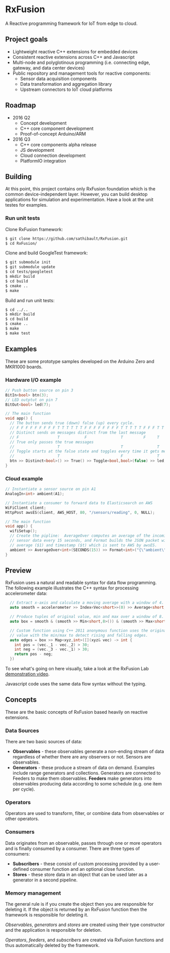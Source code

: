 # RxFusion

A Reactive programming framework for IoT from edge to cloud.

## Project goals

* Lightweight reactive C++ extensions for embedded devices
* Consistent reactive extensions across C++ and Javascript
* Multi-node and polyglotinous programming (i.e. connecting edge, gateway, and data center devices)
* Public repository and management tools for reactive components:
  * Sensor data acquisition components
  * Data transformation and aggregation library
  * Upstream connectors to IoT cloud platforms

## Roadmap

* 2016 Q2
  * Concept development
  * C++ core component development
  * Proof-of-concept Arduino/ARM
* 2016 Q3
  * C++ core components alpha release
  * JS development
  * Cloud connection development
  * PlatformIO integration

## Building

At this point, this project contains only RxFusion foundation which is
the common device-independent layer.  However, you can build desktop
applications for simulation and experimentation.  Have a look at the
unit testes for examples.

### Run unit tests

Clone RxFusion framework:

```bash
$ git clone https://github.com/sathibault/RxFusion.git
$ cd RxFusion/
```

Clone and build GoogleTest framework:

```bash
$ git submodule init
$ git submodule update
$ cd tests/googletest
$ mkdir build
$ cd build
$ cmake ..
$ make
```

Build and run unit tests:

```bash
$ cd ../..
$ mkdir build
$ cd build
$ cmake ..
$ make
$ make test
```

## Examples

These are some prototype samples developed on the Arduino Zero and
MKR1000 boards.

### Hardware I/O example

```c++
// Push button source on pin 3
BitIn<bool> btn(3);
// LED outptut on pin 7
BitOut<bool> led(7);

// The main function
void app() {
  // The button sends true (down) false (up) every cycle.
  // F F F F F F F F F T T T T T T F F F F F F F F T T T T T F F F T T F
  // Distinct sends on messages distinct from the last message
  // F                 T           F               T         F     T   F
  // True only passes the true messages
  //                   T                           T               T
  // Toggle starts at the false state and toggles every time it gets message
  //                   T                           F               T
  btn >> Distinct<bool>() >> True() >> Toggle<bool,bool>(false) >> led;
}
```

### Cloud example

```c++
// Instantiate a sensor source on pin A1
AnalogIn<int> ambient(A1);

// Instantiate a consumer to forward data to Elasticsearch on AWS
WiFiClient client;
HttpPost awsES(client, AWS_HOST, 80, "/sensors/reading", 0, NULL);

// The main function
void app() {
  wifiSetup();
  // Create the pipline:  AverageOver computes an average of the incoming
  // sensor data every 15 seconds, and Format builds the JSON packet with the
  // average ($1) and timestamp ($t) which is sent to AWS by awsES.
  ambient >> AverageOver<int>(SECONDS(15)) >> Format<int>("{\"ambient\":$1,\"ts\":$t000}") >> awsES;
}
```


## Preview

RxFusion uses a natural and readable syntax for data flow programming.
The following example illustrates the C++ syntax for processing
accelerometer data:

```c++
  // Extract x-axis and calculate a moving average with a window of 4.
  auto smooth = accelerometer >> Index<Vec<short>>(0) >> Average<short,4>();

  // Produce tuples of original value, min and max over a window of 8.
  auto box = smooth & (smooth >> Min<short,8>()) & (smooth >> Max<short,9>());

  // Custom function using C++ 2011 anonymous function uses the original
  // value with the min/max to detect rising and falling edges.
  auto edges = box >> Map<xyz,int>([](xyz& vec) -> int {
    int pos = (vec._1 - vec._2) > 30;
    int neg = (vec._3 - vec._1) > 30;
    return pos - neg;
  })
```

To see what's going on here visually, take a look at the RxFusion Lab
[demonstration video](https://www.youtube.com/watch?v=mB-89ANRdmU).

Javascript code uses the same data flow syntax without the typing.

## Concepts

These are the basic concepts of RxFusion based heavily on reactive extensions.

### Data Sources

There are two basic sources of data:

* __Observables__ - these observables generate a non-ending stream of
data regardless of whether there are any observers or not.  Sensors are
observables.
* __Generators__ - these produce a stream of data on demand.  Examples
include range generators and collections.  Generators are connected to
Feeders to make them observables.  __Feeders__ make generators into
observables producing data according to some schedule (e.g. one item
per cycle).

### Operators

Operators are used to transform, filter, or combine data from
observables or other operators.

### Consumers

Data originates from an observable, passes through one or more
operators and is finally consumed by a consumer.  There are three
types of consumers:

* __Subscribers__ - these consist of custom processing provided by a
user-defined consumer function and an optional close function.
* __Stores__ - these store data in an object that can be used later as
a generator in a second pipeline.

### Memory management

The general rule is if you create the object then you are responsible
for deleting it.  If the object is returned by an RxFusion function
then the framework is responsible for deleting it.

_Observables_, _generators_ and _stores_ are created using their type
constructor and the application is responsible for deletion.

_Operators_, _feeders_, and _subscribers_ are created via RxFusion
functions and thus automatically deleted by the framework.

